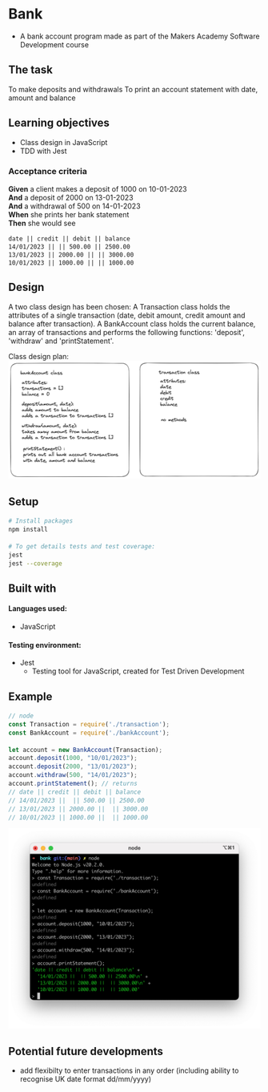 # Bank

- A bank account program made as part of the Makers Academy Software Development course

## The task

To make deposits and withdrawals
To print an account statement with date, amount and balance

## Learning objectives

- Class design in JavaScript
- TDD with Jest

### Acceptance criteria

**Given** a client makes a deposit of 1000 on 10-01-2023  
**And** a deposit of 2000 on 13-01-2023  
**And** a withdrawal of 500 on 14-01-2023  
**When** she prints her bank statement  
**Then** she would see

```
date || credit || debit || balance
14/01/2023 || || 500.00 || 2500.00
13/01/2023 || 2000.00 || || 3000.00
10/01/2023 || 1000.00 || || 1000.00
```

## Design

A two class design has been chosen:
A Transaction class holds the attributes of a single transaction (date, debit amount, credit amount and balance after transaction).
A BankAccount class holds the current balance, an array of transactions and performs the following functions: 'deposit', 'withdraw' and 'printStatement'.

Class design plan:
![plan document](images/initial-bank-design.png)

## Setup

```zsh
# Install packages
npm install

# To get details tests and test coverage:
jest
jest --coverage
```

## Built with

#### Languages used:

- JavaScript

#### Testing environment:

- Jest
  - Testing tool for JavaScript, created for Test Driven Development

## Example

```javaScript
// node
const Transaction = require('./transaction');
const BankAccount = require('./bankAccount');

let account = new BankAccount(Transaction);
account.deposit(1000, "10/01/2023");
account.deposit(2000, "13/01/2023");
account.withdraw(500, "14/01/2023");
account.printStatement(); // returns
// date || credit || debit || balance
// 14/01/2023 ||  || 500.00 || 2500.00
// 13/01/2023 || 2000.00 ||  || 3000.00
// 10/01/2023 || 1000.00 ||  || 1000.00
```

![node screenshot](images/node-screenshot.png)

## Potential future developments

- add flexibilty to enter transactions in any order (including ability to recognise UK date format dd/mm/yyyy)
